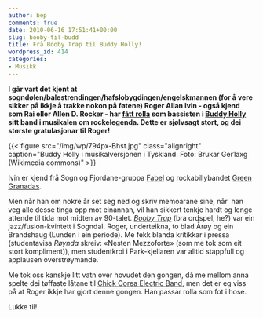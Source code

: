 ```yaml
---
author: bep
comments: true
date: 2010-06-16 17:51:41+00:00
slug: booby-til-budd
title: Frå Booby Trap til Buddy Holly!
wordpress_id: 414
categories:
- Musikk
---
```


**I går vart det kjent at sogndølen/balestrendingen/hafslobygdingen/engelskmannen (for å vere sikker på ikkje å trakke nokon på føtene) Roger Allan Ivin - også kjend som Rai eller Allen D. Rocker - har [fått rolla](http://nrk.no/nyheter/distrikt/nrk_sogn_og_fjordane/1.7169373) som bassisten i [Buddy Holly ](http://no.wikipedia.org/wiki/Buddy_Holly)sitt band i musikalen om rockelegenda. Dette er sjølvsagt stort, og dei største gratulasjonar til Roger!**

{{< figure src="/img/wp/794px-Bhst.jpg" class="alignright" caption="Buddy Holly i musikalversjonen i Tyskland. Foto: Brukar Ger1axg (Wikimedia commons)" >}}

<!--more-->

Ivin er kjend frå Sogn og Fjordane-gruppa [Fabel](http://nn.wikipedia.org/wiki/Bandet_Fabel) og rockabillybandet [Green Granadas](http://www.myspace.com/greengranadas).

Men når han om nokre år set seg ned og skriv memoarane sine, når  han veg alle desse tinga opp mot einannan, vil han sikkert tenkje hardt og lenge attende til tida mot midten av 90-talet. [_Booby Trap_](http://no.wikipedia.org/wiki/Booby_trap) (bra ordspel, he?) var ein jazz/fusion-kvintett i Sogndal. Roger, underteikna, to blad Årøy og ein Brandshaug (Lunden i ein periode). Me fekk blanda kritikkar i pressa (studentavisa _Røynda_ skreiv: «Nesten Mezzoforte» (som me tok som eit stort kompliment)), men studentkroi i Park-kjellaren var alltid stappfull og applausen overstrøymande.

Me tok oss kanskje litt vatn over hovudet den gongen, då me mellom anna spelte dei tøffaste låtane til [Chick Corea Electric Band](http://en.wikipedia.org/wiki/Chick_Corea_Elektric_Band), men det er eg viss på at Roger ikkje har gjort denne gongen. Han passar rolla som fot i hose.

Lukke til!
